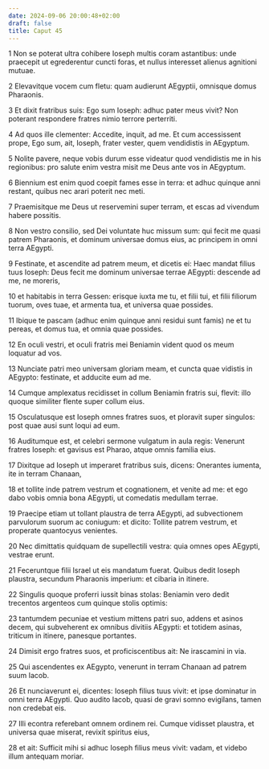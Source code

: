 ```yaml
---
date: 2024-09-06 20:00:48+02:00
draft: false
title: Caput 45
---
```





1 Non se poterat ultra cohibere Ioseph multis coram astantibus: unde praecepit ut egrederentur cuncti foras, et nullus interesset alienus agnitioni mutuae.

2 Elevavitque vocem cum fletu: quam audierunt AEgyptii, omnisque domus Pharaonis.

3 Et dixit fratribus suis: Ego sum Ioseph: adhuc pater meus vivit? Non poterant respondere fratres nimio terrore perterriti.

4 Ad quos ille clementer: Accedite, inquit, ad me. Et cum accessissent prope, Ego sum, ait, Ioseph, frater vester, quem vendidistis in AEgyptum.

5 Nolite pavere, neque vobis durum esse videatur quod vendidistis me in his regionibus: pro salute enim vestra misit me Deus ante vos in AEgyptum.

6 Biennium est enim quod coepit fames esse in terra: et adhuc quinque anni restant, quibus nec arari poterit nec meti.

7 Praemisitque me Deus ut reservemini super terram, et escas ad vivendum habere possitis.

8 Non vestro consilio, sed Dei voluntate huc missum sum: qui fecit me quasi patrem Pharaonis, et dominum universae domus eius, ac principem in omni terra AEgypti.

9 Festinate, et ascendite ad patrem meum, et dicetis ei: Haec mandat filius tuus Ioseph: Deus fecit me dominum universae terrae AEgypti: descende ad me, ne moreris,

10 et habitabis in terra Gessen: erisque iuxta me tu, et filii tui, et filii filiorum tuorum, oves tuae, et armenta tua, et universa quae possides.

11 Ibique te pascam (adhuc enim quinque anni residui sunt famis) ne et tu pereas, et domus tua, et omnia quae possides.

12 En oculi vestri, et oculi fratris mei Beniamin vident quod os meum loquatur ad vos.

13 Nunciate patri meo universam gloriam meam, et cuncta quae vidistis in AEgypto: festinate, et adducite eum ad me.

14 Cumque amplexatus recidisset in collum Beniamin fratris sui, flevit: illo quoque similiter flente super collum eius.

15 Osculatusque est Ioseph omnes fratres suos, et ploravit super singulos: post quae ausi sunt loqui ad eum.

16 Auditumque est, et celebri sermone vulgatum in aula regis: Venerunt fratres Ioseph: et gavisus est Pharao, atque omnis familia eius.

17 Dixitque ad Ioseph ut imperaret fratribus suis, dicens: Onerantes iumenta, ite in terram Chanaan,

18 et tollite inde patrem vestrum et cognationem, et venite ad me: et ego dabo vobis omnia bona AEgypti, ut comedatis medullam terrae.

19 Praecipe etiam ut tollant plaustra de terra AEgypti, ad subvectionem parvulorum suorum ac coniugum: et dicito: Tollite patrem vestrum, et properate quantocyus venientes.

20 Nec dimittatis quidquam de supellectili vestra: quia omnes opes AEgypti, vestrae erunt.

21 Feceruntque filii Israel ut eis mandatum fuerat. Quibus dedit Ioseph plaustra, secundum Pharaonis imperium: et cibaria in itinere.

22 Singulis quoque proferri iussit binas stolas: Beniamin vero dedit trecentos argenteos cum quinque stolis optimis:

23 tantumdem pecuniae et vestium mittens patri suo, addens et asinos decem, qui subveherent ex omnibus divitiis AEgypti: et totidem asinas, triticum in itinere, panesque portantes.

24 Dimisit ergo fratres suos, et proficiscentibus ait: Ne irascamini in via.

25 Qui ascendentes ex AEgypto, venerunt in terram Chanaan ad patrem suum Iacob.

26 Et nunciaverunt ei, dicentes: Ioseph filius tuus vivit: et ipse dominatur in omni terra AEgypti. Quo audito Iacob, quasi de gravi somno evigilans, tamen non credebat eis.

27 Illi econtra referebant omnem ordinem rei. Cumque vidisset plaustra, et universa quae miserat, revixit spiritus eius,

28 et ait: Sufficit mihi si adhuc Ioseph filius meus vivit: vadam, et videbo illum antequam moriar.

